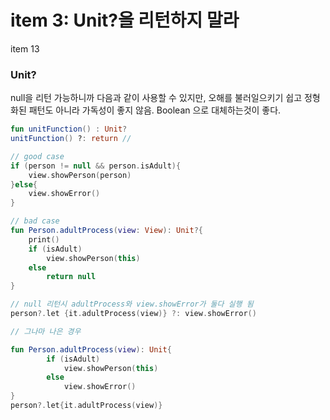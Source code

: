 # item 3: Unit?을 리턴하지 말라

item 13

### Unit?

null을 리턴 가능하니까 다음과 같이 사용할 수 있지만, 오해를 불러일으키기 쉽고 정형화된 패턴도 아니라 가독성이 좋지 않음.  Boolean 으로 대체하는것이 좋다. 

```kotlin
fun unitFunction() : Unit?
unitFunction() ?: return // 
```

```kotlin
// good case
if (person != null && person.isAdult){
	view.showPerson(person)
}else{
	view.showError()
}
```

```kotlin
// bad case
fun Person.adultProcess(view: View): Unit?{
	print()
	if (isAdult)
		view.showPerson(this)
	else
		return null
}

// null 리턴시 adultProcess와 view.showError가 둘다 실행 됨
person?.let {it.adultProcess(view)} ?: view.showError() 

// 그나마 나은 경우

fun Person.adultProcess(view): Unit{
		if (isAdult)
			view.showPerson(this)
		else
			view.showError()
}
person?.let{it.adultProcess(view)}
```